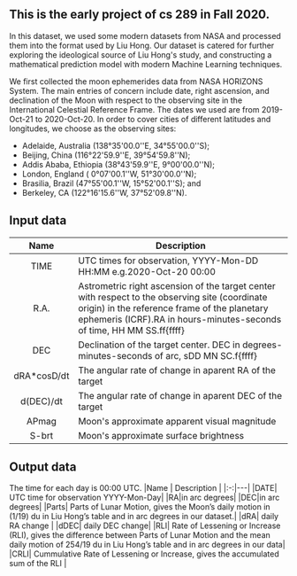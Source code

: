 ## This is the early project of cs 289 in Fall 2020. 

In this dataset, we used some modern datasets from NASA and processed them into the format used by Liu Hong. Our dataset is catered for further exploring the ideological source of Liu Hong's study, and constructing a mathematical prediction model with modern Machine Learning techniques.

We first collected the moon ephemerides data from NASA HORIZONS System. The main entries of concern include date, right ascension, and declination of the Moon with respect to the observing site in the International Celestial Reference Frame. The dates we used are from 2019-Oct-21 to 2020-Oct-20. In order to cover cities of different latitudes and longitudes, we choose as the observing sites:
- Adelaide, Australia (138°35'00.0''E, 34°55'00.0''S); 
- Beijing, China (116°22'59.9''E, 39°54'59.8''N); 
- Addis Ababa, Ethiopia (38°43'59.9''E, 9°00'00.0''N); 
- London, England ( 0°07'00.1''W, 51°30'00.0''N); 
- Brasilia, Brazil (47°55'00.1''W, 15°52'00.1''S); and 
- Berkeley, CA (122°16'15.6''W, 37°52'09.8''N).

## Input data
|Name | Description |
|:-:|---|
|TIME| UTC times for observation, YYYY-Mon-DD HH:MM e.g.2020-Oct-20 00:00  | 
|R.A.| Astrometric right ascension of the target center with respect to the observing site (coordinate origin) in the reference frame of the planetary ephemeris (ICRF).RA  in hours-minutes-seconds of time, HH MM SS.ff{ffff}|   
|DEC| Declination of the target center. DEC in degrees-minutes-seconds of arc,  sDD MN SC.f{ffff}|
|dRA*cosD/dt|The angular rate of change in aparent RA of the target|
|d(DEC)/dt|The angular rate of change in aparent DEC of the target|
|APmag|Moon's approximate apparent visual magnitude|
|S-brt|Moon's approximate surface brightness|


## Output data
The time for each day is 00:00 UTC.
|Name | Description | 
|:-:|---|
|DATE| UTC time for observation YYYY-Mon-Day| 
|RA|in arc degrees|
|DEC|in arc degrees|
|Parts| Parts of Lunar Motion, gives the Moon’s daily motion in (1/19) du in Liu Hong’s table and in arc degrees in our dataset.|
|dRA| daily RA change |
|dDEC| daily DEC change|
|RLI| Rate of Lessening or Increase (RLI), gives the difference between Parts of Lunar Motion and the mean daily motion of 254/19 du in Liu Hong’s table and in arc degrees in our data|
|CRLI| Cummulative Rate of Lessening or Increase, gives the accumulated sum of the RLI |


